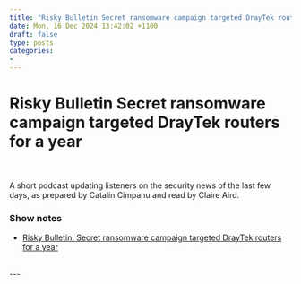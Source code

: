 ```yaml
---
title: "Risky Bulletin Secret ransomware campaign targeted DrayTek routers for a year"
date: Mon, 16 Dec 2024 13:42:02 +1100
draft: false
type: posts
categories: 
- 
---
```

# Risky Bulletin Secret ransomware campaign targeted DrayTek routers for a year

<br/>

<br/>
A short podcast updating listeners on the security news of the last few days, as prepared by Catalin Cimpanu and read by Claire Aird.

### Show notes

-   [Risky Bulletin: Secret ransomware campaign targeted DrayTek routers for a year](https://risky.biz/risky-bulletin-secret-ransomware-campaign-targeted-draytek-routers-for-a-year/)

<br/>
---
